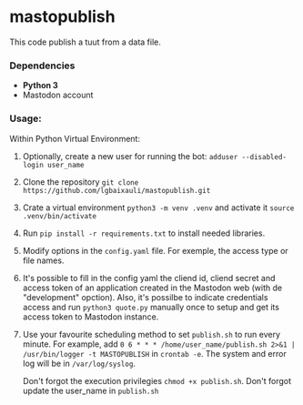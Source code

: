 # mastopublish

This code publish a tuut from a data file.  

### Dependencies

-   **Python 3**
-   Mastodon account

### Usage:

Within Python Virtual Environment:

1. Optionally, create a new user for running the bot: `adduser --disabled-login user_name`

2. Clone the repository `git clone https://github.com/lgbaixauli/mastopublish.git` 

3. Crate a virtual environment `python3 -m venv .venv` and activate it `source .venv/bin/activate`

4. Run `pip install -r requirements.txt` to install needed libraries.  

5. Modify options in the `config.yaml` file. For exemple, the access type or file names.

6. It's possible to fill in the config yaml the cliend id, cliend secret and access token of an application created in the Mastodon web (with de "development" opction). Also, it's possilbe to indicate credentials access and run `python3 quote.py` manually once to setup and get its access token to Mastodon instance.

7. Use your favourite scheduling method to set `publish.sh` to run every minute. For example,  add  `0 6 * * * /home/user_name/publish.sh 2>&1 | /usr/bin/logger -t MASTOPUBLISH` in `crontab -e`. The system and error log will be in `/var/log/syslog`. 

   Don't forgot the execution privilegies `chmod +x publish.sh`. 
   Don't forgot update the user_name in `publish.sh`

